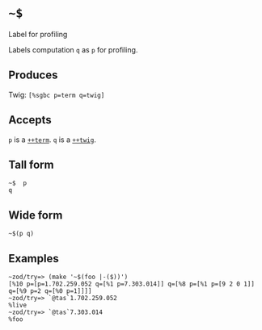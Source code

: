 `~$`
====

Label for profiling

Labels computation `q` as `p` for profiling.

Produces
--------

Twig: `[%sgbc p=term q=twig]`

Accepts
-------

`p` is a [`++term`](). `q` is a [`++twig`]().

Tall form
---------

    ~$  p
    q

Wide form
---------

    ~$(p q)

Examples
--------

    ~zod/try=> (make '~$(foo |-($))')
    [%10 p=[p=1.702.259.052 q=[%1 p=7.303.014]] q=[%8 p=[%1 p=[9 2 0 1]] q=[%9 p=2 q=[%0 p=1]]]]
    ~zod/try=> `@tas`1.702.259.052
    %live
    ~zod/try=> `@tas`7.303.014
    %foo

